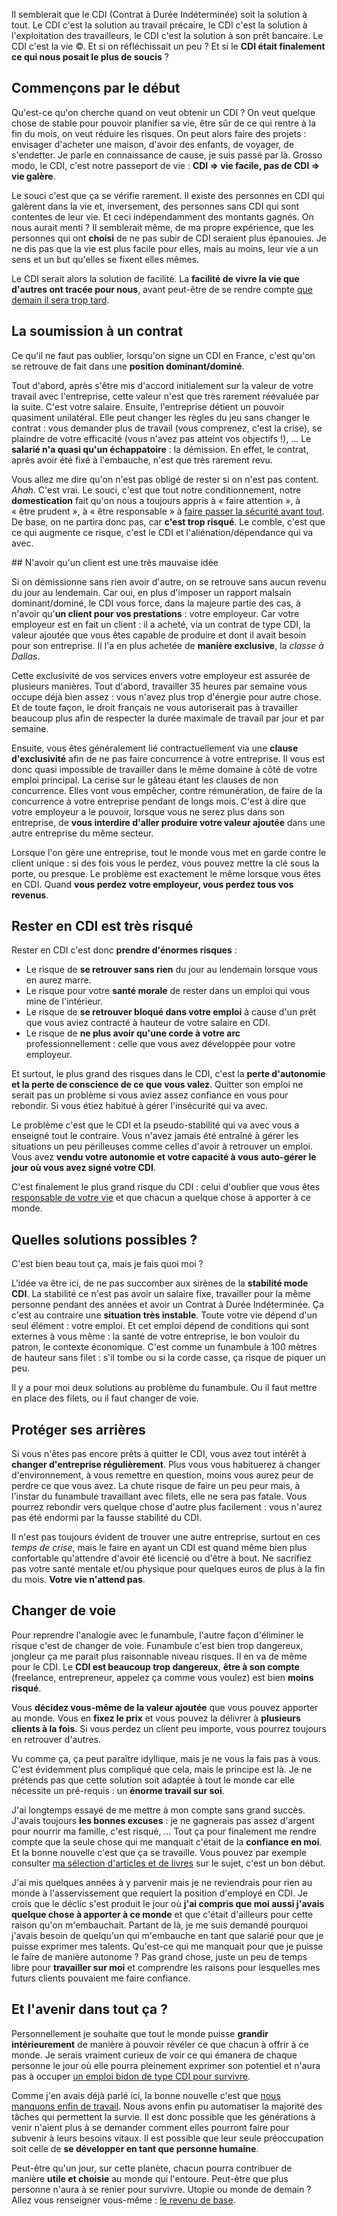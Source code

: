 <!-- 
.. title: Et si le CDI était une connerie ?
.. slug: et-si-le-cdi-etait-une-connerie
.. date: 2013-11-11 22:48:22+01:00
.. tags: Développement personnel, Carrière et travail, Revenu de base
.. category: 
.. link: 
.. description: 
.. type: text
-->

Il semblerait que le CDI (Contrat à Durée Indéterminée) soit la solution à tout. Le CDI c'est la solution au travail précaire, le CDI c'est la solution à l'exploitation des travailleurs, le CDI c'est la solution à son prêt bancaire. Le CDI c'est la vie ©. Et si on réfléchissait un peu ? Et si le **CDI était finalement ce qui nous posait le plus de soucis** ?

## Commençons par le début

Qu'est-ce qu'on cherche quand on veut obtenir un CDI ? On veut quelque chose de stable pour pouvoir planifier sa vie, être sûr de ce qui rentre à la fin du mois, on veut réduire les risques. On peut alors faire des projets : envisager d'acheter une maison, d'avoir des enfants, de voyager, de s'endetter. Je parle en connaissance de cause, je suis passé par là. Grosso modo, le CDI, c'est notre passeport de vie : **CDI =&gt; vie facile, pas de CDI =&gt; vie galère**.

Le souci c'est que ça se vérifie rarement. Il existe des personnes en CDI qui galèrent dans la vie et, inversement, des personnes sans CDI qui sont contentes de leur vie. Et ceci indépendamment des montants gagnés. On nous aurait menti ? Il semblerait même, de ma propre expérience, que les personnes qui ont **choisi** de ne pas subir de CDI seraient plus épanouies. Je ne dis pas que la vie est plus facile pour elles, mais au moins, leur vie a un sens et un but qu'elles se fixent elles mêmes.

Le CDI serait alors la solution de facilité. La **facilité de vivre la vie que d'autres ont tracée pour nous**, avant peut-être de se rendre compte [que demain il sera trop tard](/blog/demain-il-sera-peut-être-trop-tard/).

## La soumission à un contrat

Ce qu'il ne faut pas oublier, lorsqu'on signe un CDI en France, c'est qu'on se retrouve de fait dans une **position dominant/dominé**. 

Tout d'abord, après s'être mis d'accord initialement sur la valeur de votre travail avec l'entreprise, cette valeur n'est que très rarement réévaluée par la suite. C'est votre salaire. Ensuite, l'entreprise détient un pouvoir quasiment unilatéral. Elle peut changer les règles du jeu sans changer le contrat : vous demander plus de travail (vous comprenez, c'est la crise), se plaindre de votre efficacité (vous n'avez pas atteint vos objectifs !), … Le **salarié n'a quasi qu'un échappatoire** : la démission. En effet, le contrat, après avoir été fixé à l'embauche, n'est que très rarement revu.

Vous allez me dire qu'on n'est pas obligé de rester si on n'est pas content. _Ahah_. C'est vrai. Le souci, c'est que tout notre conditionnement, notre **domestication** fait qu'on nous a toujours appris à « faire attention », à « être prudent », à « être responsable » à [faire passer la sécurité avant tout](/blog/le-danger-ne-vient-pas-do%C3%B9-vous-pensez/). De base, on ne partira donc pas, car **c'est trop risqué**. Le comble, c'est que ce qui augmente ce risque, c'est le CDI et l'aliénation/dépendance qui va avec.

## N'avoir qu'un client est une très mauvaise idée

Si on démissionne sans rien avoir d'autre, on se retrouve sans aucun revenu du jour au lendemain. Car oui, en plus d'imposer un rapport malsain dominant/dominé, le CDI vous force, dans la majeure partie des cas, à n'avoir qu'**un client pour vos prestations** : votre employeur. Car votre employeur est en fait un client : il a acheté, via un contrat de type CDI, la valeur ajoutée que vous êtes capable de produire et dont il avait besoin pour son entreprise. Il l'a en plus achetée de **manière exclusive**, la _classe à Dallas_.

Cette exclusivité de vos services envers votre employeur est assurée de plusieurs manières. Tout d'abord, travailler 35 heures par semaine vous occupe déjà bien assez : vous n'avez plus trop d'énergie pour autre chose. Et de toute façon, le droit français ne vous autoriserait pas à travailler beaucoup plus afin de respecter la durée maximale de travail par jour et par semaine.

Ensuite, vous êtes généralement lié contractuellement via une **clause d'exclusivité** afin de ne pas faire concurrence à votre entreprise. Il vous est donc quasi impossible de travailler dans le même domaine à côté de votre emploi principal. La cerise sur le gâteau étant les clauses de non concurrence. Elles vont vous empêcher, contre rémunération, de faire de la concurrence à votre entreprise pendant de longs mois. C'est à dire que votre employeur a le pouvoir, lorsque vous ne serez plus dans son entreprise, de **vous interdire d'aller produire votre valeur ajoutée** dans une autre entreprise du même secteur.

Lorsque l'on gère une entreprise, tout le monde vous met en garde contre le client unique : si des fois vous le perdez, vous pouvez mettre la clé sous la porte, ou presque. Le problème est exactement le même lorsque vous êtes en CDI. Quand **vous perdez votre employeur, vous perdez tous vos revenus**.

## Rester en CDI est très risqué

Rester en CDI c'est donc **prendre d'énormes risques** : 

- Le risque de **se retrouver sans rien** du jour au lendemain lorsque vous en aurez marre. 
- Le risque pour votre **santé morale** de rester dans un emploi qui vous mine de l'intérieur.
- Le risque de **se retrouver bloqué dans votre emploi** à cause d'un prêt que vous aviez contracté à hauteur de votre salaire en CDI.
- Le risque de **ne plus avoir qu'une corde à votre arc** professionnellement : celle que vous avez développée pour votre employeur.

Et surtout, le plus grand des risques dans le CDI, c'est la **perte d'autonomie et la perte de conscience de ce que vous valez**. Quitter son emploi ne serait pas un problème si vous aviez assez confiance en vous pour rebondir. Si vous étiez habitué à gérer l'insécurité qui va avec.

Le problème c'est que le CDI et la pseudo-stabilité qui va avec vous a enseigné tout le contraire. Vous n'avez jamais été entraîné à gérer les situations un peu périlleuses comme celles d'avoir à retrouver un emploi. Vous avez **vendu votre autonomie et votre capacité à vous auto-gérer le jour où vous avez signé votre CDI**.

C'est finalement le plus grand risque du CDI : celui d'oublier que vous êtes [responsable de votre vie](/blog/le-secret-pour-prendre-ses-responsabilités-et-ne-plus-se-comporter-en-victime/) et que chacun a quelque chose à apporter à ce monde.

## Quelles solutions possibles ?

C'est bien beau tout ça, mais je fais quoi moi ?

L'idée va être ici, de ne pas succomber aux sirènes de la **stabilité mode CDI**. La stabilité ce n'est pas avoir un salaire fixe, travailler pour la même personne pendant des années et avoir un Contrat à Durée Indéterminée. Ça c'est au contraire une **situation très instable**. Toute votre vie dépend d'un seul élément : votre emploi. Et cet emploi dépend de conditions qui sont externes à vous même : la santé de votre entreprise, le bon vouloir du patron, le contexte économique. C'est comme un funambule à 100 mètres de hauteur sans filet : s'il tombe ou si la corde casse, ça risque de piquer un peu. 

Il y a pour moi deux solutions au problème du funambule. Ou il faut mettre en place des filets, ou il faut changer de voie. 

## Protéger ses arrières

Si vous n'êtes pas encore prêts à quitter le CDI, vous avez tout intérêt à **changer d'entreprise régulièrement**. Plus vous vous habituerez à changer d'environnement, à vous remettre en question, moins vous aurez peur de perdre ce que vous avez. La chute risque de faire un peu peur mais, à l'instar du funambule travaillant avec filets, elle ne sera pas fatale. Vous pourrez rebondir vers quelque chose d'autre plus facilement : vous n'aurez pas été endormi par la fausse stabilité du CDI.

Il n'est pas toujours évident de trouver une autre entreprise, surtout en ces *temps de crise*, mais le faire en ayant un CDI est quand même bien plus confortable qu'attendre d'avoir été licencié ou d'être à bout. Ne sacrifiez pas votre santé mentale et/ou physique pour quelques euros de plus à la fin du mois. **Votre vie n'attend pas**.

## Changer de voie

Pour reprendre l'analogie avec le funambule, l'autre façon d'éliminer le risque c'est de changer de voie. Funambule c'est bien trop dangereux, jongleur ça me parait plus raisonnable niveau risques. Il en va de même pour le CDI. Le **CDI est beaucoup trop dangereux**, **être à son compte** (freelance, entrepreneur, appelez ça comme vous voulez) est bien **moins risqué**.

Vous **décidez vous-même de la valeur ajoutée** que vous pouvez apporter au monde. Vous en **fixez le prix** et vous pouvez la délivrer à **plusieurs clients à la fois**. Si vous perdez un client peu importe, vous pourrez toujours en retrouver d'autres.

Vu comme ça, ça peut paraître idyllique, mais je ne vous la fais pas à vous. C'est évidemment plus compliqué que cela, mais le principe est là. Je ne prétends pas que cette solution soit adaptée à tout le monde car elle nécessite un pré-requis : un **énorme travail sur soi**.

J'ai longtemps essayé de me mettre à mon compte sans grand succès. J'avais toujours **les bonnes excuses** : je ne gagnerais pas assez d'argent pour nourrir ma famille, c'est risqué, … Tout ça pour finalement me rendre compte que la seule chose qui me manquait c'était de la **confiance en moi**. Et la bonne nouvelle c'est que ça se travaille. Vous pouvez par exemple consulter [ma sélection d'articles et de livres](/bestof/) sur le sujet, c'est un bon début.

J'ai mis quelques années à y parvenir mais je ne reviendrais pour rien au monde à l'asservissement que requiert la position d'employé en CDI. Je crois que le déclic s'est produit le jour où **j'ai compris que moi aussi j'avais quelque chose à apporter à ce monde** et que c'était d'ailleurs pour cette raison qu'on m'embauchait. Partant de là, je me suis demandé pourquoi j'avais besoin de quelqu'un qui m'embauche en tant que salarié pour que je puisse exprimer mes talents. Qu'est-ce qui me manquait pour que je puisse le faire de manière autonome ? Pas grand chose, juste un peu de temps libre pour **travailler sur moi** et comprendre les raisons pour lesquelles mes futurs clients pouvaient me faire confiance.

## Et l'avenir dans tout ça ?

Personnellement je souhaite que tout le monde puisse **grandir intérieurement** de manière à pouvoir révéler ce que chacun à offrir à ce monde. Je serais vraiment curieux de voir ce qui émanera de chaque personne le jour où elle pourra pleinement exprimer son potentiel et n'aura pas à occuper [un emploi bidon de type CDI pour survivre](http://revenudebase.info/2013/08/le-phenomene-des-boulots-bidon/).

Comme j'en avais déjà parlé ici, la bonne nouvelle c'est que [nous manquons enfin de travail](/blog/on-manque-enfin-de-travail-vive-le-revenu-de-base/). Nous avons enfin pu automatiser la majorité des tâches qui permettent la survie. Il est donc possible que les générations à venir n'aient plus à se demander comment elles pourront faire pour subvenir à leurs besoins vitaux. Il est possible que leur seule préoccupation soit celle de **se développer en tant que personne humaine**.

Peut-être qu'un jour, sur cette planète, chacun pourra contribuer de manière **utile et choisie** au monde qui l'entoure. Peut-être que plus personne n'aura à se renier pour survivre. Utopie ou monde de demain ? Allez vous renseigner vous-même : [le revenu de base](http://revenudebase.info/).

